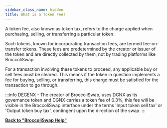 ```yaml
---
sidebar_class_name: hidden
title: What is a Token Fee?
---
```


A token fee, also known as token tax, refers to the charge applied when purchasing, selling, or transferring a particular token. 

Such tokens, known for incorporating transaction fees, are termed fee-on-transfer tokens. These fees are predetermined by the creator or issuer of the token and are directly collected by them, not by trading platforms like BroccoliSwap.

For a transaction involving these tokens to proceed, any applicable buy or sell fees must be cleared. This means if the token in question implements a fee for buying, selling, or transferring, this charge must be satisfied for the transaction to go through.

:::info
DEGENX - The creator of BroccoliSwap, uses DGNX as its governance token and DGNX carries a token fee of 0.3%, this fee will be visible in the BroccoliSwap interface under the terms 'Input token sell tax' or 'Output token buy tax', contingent upon the direction of the swap.
:::


**[Back to "BroccoliSwap Help"](/docs/090-Help-Centre/020-Broccoliswap/001-Index.md)**
